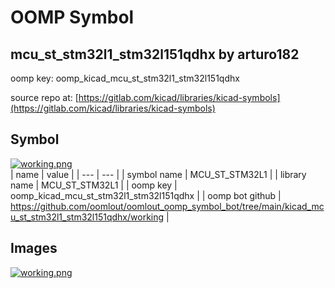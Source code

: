 # OOMP Symbol  
## mcu_st_stm32l1_stm32l151qdhx  by arturo182  
  
oomp key: oomp_kicad_mcu_st_stm32l1_stm32l151qdhx  
  
source repo at: [https://gitlab.com/kicad/libraries/kicad-symbols](https://gitlab.com/kicad/libraries/kicad-symbols)  
## Symbol  
  
[![working.png](working_600.png)](working.png)  
| name | value | 
| --- | --- | 
| symbol name | MCU_ST_STM32L1 | 
| library name | MCU_ST_STM32L1 | 
| oomp key | oomp_kicad_mcu_st_stm32l1_stm32l151qdhx | 
| oomp bot github | https://github.com/oomlout/oomlout_oomp_symbol_bot/tree/main/kicad_mcu_st_stm32l1_stm32l151qdhx/working | 
## Images  
  
[![working.png](working_140.png)](working.png)  
